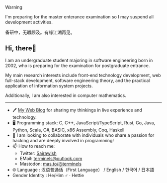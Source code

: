 > [!WARNING]
> I'm preparing for the master enterance examination so I may suspend all development activities.
> 
> 备研中，无暇顾及。有缘江湖再见。

## Hi, there👋

I am an undergraduate student majoring in software engineering born in 2002, who is preparing for the examination for postgraduate entrance.

My main research interests include front-end technology development, web full-stack development, software engineering theory, and the practical application of information system projects.

Additionally, I am also interested in computer mathematics.

---

- 🖊 [My Web Blog](https://blog.terminals.run) for sharing my thinkings in live experience and technology.
- 🖥️ Programming stack: C, C++, JavaScript/TypeScript, Rust, Go, Java, Python, Scala, C#, BASIC, x86 Assembly, Coq, Haskell
- 🤝 I am looking to collaborate with individuals who share a passion for hacking and are deeply involved in programming!
- 📫 How to reach me:
  - Twitter: [Sairawish](https://twitter.com/sairawish)
  - EMail: <terminels@outlook.com>
  - Mastodon: [mas.to/@terminels](https://mas.to/@terminels)
- 🌐 Language : 汉语普通话（First Language） / English / 한국어 / 日本語
- Gender Identity : He/Him ♂ · Hettie
